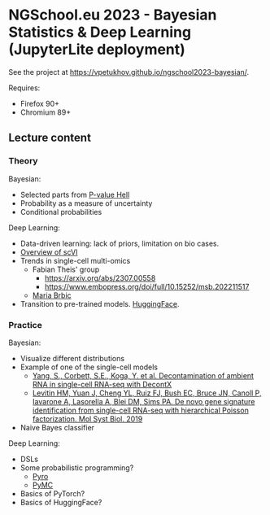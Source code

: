 # NGSchool.eu 2023 - Bayesian Statistics & Deep Learning (JupyterLite deployment)

See the project at https://vpetukhov.github.io/ngschool2023-bayesian/.

Requires:
- Firefox 90+
- Chromium 89+

## Lecture content

### Theory

Bayesian:
- Selected parts from [P-value Hell](https://slides.com/vpetukhov/p-value-hell-v2/)
- Probability as a measure of uncertainty
- Conditional probabilities

Deep Learning:
- Data-driven learning: lack of priors, limitation on bio cases.
- [Overview of scVI](https://docs.scvi-tools.org/en/stable/)
- Trends in single-cell multi-omics
  - Fabian Theis' group
    - https://arxiv.org/abs/2307.00558
    - https://www.embopress.org/doi/full/10.15252/msb.202211517
  - [Maria Brbic](https://brbiclab.epfl.ch/projects/stellar/)
- Transition to pre-trained models. [HuggingFace](https://huggingface.co/).

### Practice

Bayesian:

- Visualize different distributions
- Example of one of the single-cell models
  - [Yang, S., Corbett, S.E., Koga, Y. et al. Decontamination of ambient RNA in single-cell RNA-seq with DecontX](https://doi.org/10.1186/s13059-020-1950-6)
  - [Levitin HM, Yuan J, Cheng YL, Ruiz FJ, Bush EC, Bruce JN, Canoll P, Iavarone A, Lasorella A, Blei DM, Sims PA. De novo gene signature identification from single-cell RNA-seq with hierarchical Poisson factorization. Mol Syst Biol. 2019](https://doi.org/10.15252/msb.20188557)
- Naive Bayes classifier

Deep Learning:

- DSLs
- Some probabilistic programming?
  - [Pyro](https://pyro.ai/)
  - [PyMC](https://www.pymc.io/)
- Basics of PyTorch?
- Basics of HuggingFace?